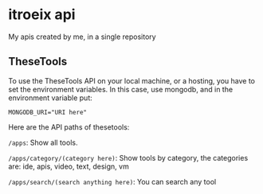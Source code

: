 # itroeix api
My apis created by me, in a single repository

## TheseTools
To use the TheseTools API on your local machine, or a hosting, you have to set the environment variables. In this case, use mongodb, and in the environment variable put:

`MONGODB_URI="URI here"`

Here are the API paths of thesetools:

`/apps`: Show all tools.

`/apps/category/(category here)`: Show tools by category, the categories are: ide, apis, video, text, design, vm

`/apps/search/(search anything here)`: You can search any tool
